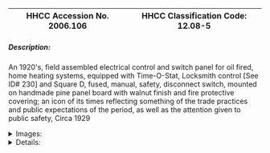 | **HHCC Accession No. 2006.106** |**HHCC Classification Code:  12.08-5**|
| ----------- | ----------- |
##### Description:
An 1920's, field assembled electrical control and switch panel for oil fired, home heating systems, equipped with Time-O-Stat, Locksmith control [See ID# 230] and Square D, fused, manual, safety, disconnect switch, mounted on handmade pine panel board with walnut finish and fire protective covering; an icon of its times reflecting something of the trade practices and public expectations of the period, as well as the attention given to public safety, Circa 1929


<details>
	<summary>Images:</summary>
<div class="gallery gallery-wrapper--full" contenteditable="false" data-is-empty="false" data-translation="Add images" data-columns="6">
<figure class="gallery__item"><a href="#DOMAIN_NAME#gallery/12.08-5.jpg" data-size="1908x1370"><img src="#DOMAIN_NAME#gallery/12.08-5-thumbnail.jpg" alt=""></a></figure>
<figure class="gallery__item"><a href="#DOMAIN_NAME#gallery/12.08-5a.jpg" data-size="2241x1676"><img src="#DOMAIN_NAME#gallery/12.08-5a-thumbnail.jpg" alt=""></a></figure>
<figure class="gallery__item"><a href="#DOMAIN_NAME#gallery/12.08-5b.jpg" data-size="1286x1532"><img src="#DOMAIN_NAME#gallery/12.08-5b-thumbnail.jpg" alt=""></a></figure>
<figure class="gallery__item"><a href="#DOMAIN_NAME#gallery/12.08-5c.jpg" data-size="2030x1697"><img src="#DOMAIN_NAME#gallery/12.08-5c-thumbnail.jpg" alt=""></a></figure>
<figure class="gallery__item"><a href="#DOMAIN_NAME#gallery/12.08-5d.jpg" data-size="1684x1586"><img src="#DOMAIN_NAME#gallery/12.08-5d-thumbnail.jpg" alt=""></a></figure>
<figure class="gallery__item"><a href="#DOMAIN_NAME#gallery/12.08-5e.jpg" data-size="1589x1700"><img src="#DOMAIN_NAME#gallery/12.08-5e-thumbnail.jpg" alt=""></a></figure>
<figure class="gallery__item"><a href="#DOMAIN_NAME#gallery/12.08-5f.jpg" data-size="2111x1089"><img src="#DOMAIN_NAME#gallery/12.08-5f-thumbnail.jpg" alt=""></a></figure>
</div>
</details>


<details>
	<summary>Details:</summary>

##### Group:
12.08 Pressure Atomizing Oil Burner Equipment and Systems - Fuel Flow and Combustion Controls

##### Make:
Shop fabricated

##### Manufacturer:
Unknown, Possibly Howard Oliver Aurora Ontario

##### Model:
n/a

##### Serial No.:


##### Size:
15 x 17 x 5' h

##### Weight:
15 lbs.

##### Circa:
1929

##### Rating:
Exhibit, education, and research quality, illustrating field practice and public expectations for quality and craftsmanship in the electrical installation of automatic oil heating systems in the early years of the 20th century.

##### Patent Date/Number:


##### Provenance:
From York County (York Region) Ontario, once a rich agricultural hinterlands, attracting early settlement in the last years of the 18th century. Located on the north slopes of the Oak Ridges Moraine, within 20 miles of Toronto, the County would also attract early ex-urban development, to be come a wealthy market place for the emerging household and consumer technologies of the early and mid 20th century. 

This artifact was discovered in the 1950's in the used stock of T. H. Oliver, Refrigeration and Electric Sales and Service, Aurora, Ontario, an early worker in the field of agricultural, industrial and consumer technology. 

This particular panel was used on a residential heating system in York County [York Region], North of Toronto during the 1930's.

##### Type and Design:
Field assembled, shop fabricated electrical control and switch panel
Equipped with Time-O-Stat Locksmith control No 77, Model 125 [See ID# 230] and 
Square D, hand operated safety switch, Cat. No. 9921, UND Lab inspected enclosed switch class B, Fire and accident issue A-53, Hydro Electric Power Commission of Ontario No 1220. 
Equipped with original 25 amp. fuses by G.E. Co. 
Mounted on handmade pine panel board  with mouldings and walnut finish
Equipped with fire protective covering of the period 
Field wired with steel sheathed, flexible metal cable [BX] and box connectors 
Wired for 120 volt operation with fused neutral, reflecting the practice of the period

##### Construction:


##### Material:


##### Special Features:


##### Accessories:


##### Capacities:


##### Performance Characteristics:


##### Operation:


##### Control and Regulation:


##### Targeted Market Segment:


##### Consumer Acceptance:


##### Merchandising:


##### Market Price:


##### Technological Significance:
The panel board is an icon of its time, reflecting something of electric trade practices and public expectations for craftsmanship in the early years of the 20th century, an embryonic period in the electrification of Canadian homes and the installation of electric equipment.
The attention to styling and detail in the construction of the panel reflected the culture of the day. While relatively crude in construction it reflected the expectation for craftsmanship of the period, including mitred corners, finishing  mouldings and furniture style walnut finish   
Here evidence of what might be seen as 'over design' is every where evident. And for good reason, the public were fascinated but nervous about new unfamiliar technology in the home, especially electrical equipment that operated automatically, without the touch of human hand. 
The danger of fire and electrocution were matters of public concern. The robustly designed equipment, the evidence of government certification and equipment testing standards, as well as evidence of competent field practices and craftsmanship were intended to demonstrate due care, caution and respect in the public good.     
With the 'Locksmith' system, compact and elegant in concept, design and construction by Time-O-Stat Controls Co. would introduce a new generation of advanced engineered combustion safety controls [c.f., ID # 226 and 227] and take over acknowledged leadership in the field of automatic oil heating for the Canadian home.
The heavy steel encased, fused 'safety', disconnect switch, mounted on fire proofed panel was designed to give the customer a feeling of perfect confidence that all possible steps had been taken for the safety of the household
Approved field practice, enforced by electrical inspectors, required that such panel boards be installed at the entrance to the furnace or boiler room within easy reach, allowing the homeowner full control and access, in order to shut down the system manually in the case of emergency.  
These embryonic, electric automated systems were representative of the earliest introduction of complex systems into the Canadian home. See Note #2

##### Industrial Significance:
Absolute Con-Tac-Tor Corp., later Time-O-Stat Controls Co., would launch a new generation of combustion control and safety technology with their 'Locksmith' system. Compact and elegant in concept, design and construction it would prove to be the market leader. Later Time-O-Stat would be bought out by Honeywell to carry on in the position of widely acknowledged industry leader  in HVACR automation and control
Time-O-Stat Lockswitch and Stack Switch technology was widely used on both mechanical atomizing  [See collection display item H2] and pressure atomizing [See collection display item H4] automatic oil heating systems in Canada throughout the early years of the industry.
These control systems were a source of wonderment and no little fear for the Canadian public, as well as for many of the tradesmen who were called upon to understand, install and repair them, as well as to advise the homeowner on their proper, satisfactory operation.
Absolute Con-Tac-Tor Corp., later Time-O-Stat Controls Co., would be among the first technology suppliers to the HVACR field, who understanding the increasing complexity of their automation technology, would provide service, installation and logic, trouble shooting guides.

##### Socio-economic Significance:


##### Socio-cultural Significance:
With combustion safety devices of increasing sophistication and reliability the public's confidence and trust in automatic heating equipment would increase rapidly, or so it was hopped. It was a market of substantial size, but was dependent on the industry's ability to deliver safe and reliable products at a price that Canadians of modest means could afford and believe in. 
A new Canadian culture of comfort and convenience had been triggered and was rapidly evolving in much of urban Canada, by the mid 1930's, but only where the benefits of home electrification had arrived.

##### Donor:
G. Leslie Oliver, The T. H. Oliver HVACR Collection

##### HHCC Storage Location:


##### Tracking:


##### Bibliographic References:
Automatic Controls, Time-O-Stat Co. Elkhart Ind. , 1929
Installation and Service Manual, Time-O-Stat Controls, Elkhart Ind. , 1929

References Cybernetcs and General Systems [Oliver Collection]: 
Systems Engineering Tools, Harold Chestnut, 1966.
Modern Systems Research for the Behavioral Scientist, Walter Buckley, Editor, Aldine, 1968.
Systems Behaviour, John Beishon and Geoff Peters, Harper and Row, 1972
Systems Engineering Methods, Harold Chestnut, Wiley, 1977

##### Notes:
Canadian Patents:
Canadian patents for Time-O-Stat are shown in the company's catalogue [Ref 1, page 46], dated  1925 and 1928
  
2) The Introduction of Popular, Complex Systems into the Canadian Home:

The 1920's saw the introduction of complex mechanical, electric and electronic systems into the Canadian home and the lives of many Canadians, most of them ill prepared. For the first time the public would experience, as an inherent part of their daily life's routines, the benefits, as well as all too often the vagaries of systems engineering ' then in an embryonic state of development. The level of dependence on such systems, with all their inherent imperfections and attendant risks, would be no more apparent than in the field of automatic home heating.  
These systems were at once intimidating, awe inspiring, often the source of feelings of personal ineptitude, as well as of fear for reasons of personal and property safety. 
Included in the early rush to popular technology systems were the automobile, the household radio and automatic home heating. But the most intimidating was, in many ways the latter, immensely obtrusive, in your face, larger than life, and all around you 24 hours a day, bringing with it a degree of dependency that the householder could not afford to forget in the dead of a Canadian winter.
All three of these pieces of technology [the automobile, the household radio and the automatic home heating system], have in common an elaboration of interconnected and interdependent parts on which the integrity and performance of the system would be desperately dependent. For the automatic home heating system these components, each with its own unique integrity and operating characteristics, would include, for example: electric motors, flame sensors, solenoid valves, pressure sensors and actuators, electric ignition transformers, heat detecting devices and thermostats.
The advent of such increasingly complex, automated systems [mechanical, electric, and electronic] would, in fact, by the late 1940's lead to a new specialized field of study, known at that time as 'Cybernetics', and thence to the larger field of 'general systems'. 
The focus was on coming to understand better the properties and performance of complex, inanimate systems, including their degree of purposefulness, self regulation and self direction setting, as well as their ability to communicate meaningful information within the network of which they were a part. For each component of the system must communicate effectively with others for the system to function safely and satisfactorily.  System performance, stability, reliability and maintainability, among other criteria, were at stake. All of these criteria were of fundamental importance in the development of automated heating systems for the Canadian homeowner, and the inventors and manufacturers of the day knew it. [See References, General Systems]
For their part the manufacturers of these systems, with their myriad component parts and complexities, would learn from the outset the importance of trained service people in communities across the country, wherever such systems would appear. By the 1940's training courses were increasingly common, as well as control and systems handbooks and systems trouble shooting guides provided by equipment and systems manufacturers.

##### Related Reports:

</details>
